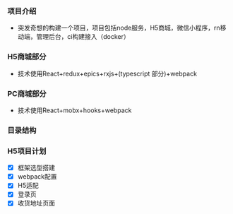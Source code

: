 ### 项目介绍
* 突发奇想的构建一个项目，项目包括node服务，H5商城，微信小程序，rn移动端，管理后台，ci构建接入（docker）
### H5商城部分
* 技术使用React+redux+epics+rxjs+(typescript 部分)+webpack
### PC商城部分
* 技术使用React+mobx+hooks+webpack
### 目录结构

### H5项目计划
* [x] 框架选型搭建
* [x] webpack配置
* [x] H5适配
* [x] 登录页
* [x] 收货地址页面
